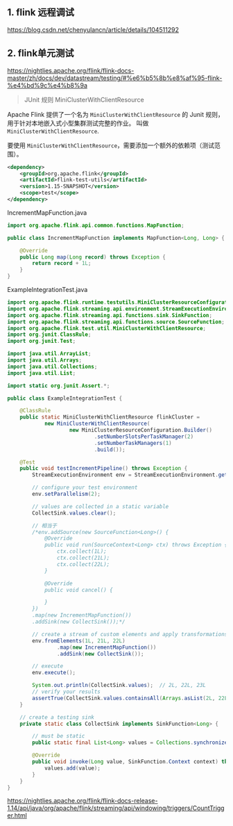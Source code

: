 ## 1. flink 远程调试

https://blog.csdn.net/chenyulancn/article/details/104511292





## 2. flink单元测试

https://nightlies.apache.org/flink/flink-docs-master/zh/docs/dev/datastream/testing/#%e6%b5%8b%e8%af%95-flink-%e4%bd%9c%e4%b8%9a

> JUnit 规则 MiniClusterWithClientResource

Apache Flink 提供了一个名为 `MiniClusterWithClientResource` 的 Junit 规则，用于针对本地嵌入式小型集群测试完整的作业。 叫做 `MiniClusterWithClientResource`.

要使用 `MiniClusterWithClientResource`，需要添加一个额外的依赖项（测试范围）。

```xml
<dependency>
    <groupId>org.apache.flink</groupId>
    <artifactId>flink-test-utils</artifactId>
    <version>1.15-SNAPSHOT</version>    
    <scope>test</scope>
</dependency>
```



IncrementMapFunction.java

```java
import org.apache.flink.api.common.functions.MapFunction;

public class IncrementMapFunction implements MapFunction<Long, Long> {

    @Override
    public Long map(Long record) throws Exception {
        return record + 1L;
    }
}

```



ExampleIntegrationTest.java

```java
import org.apache.flink.runtime.testutils.MiniClusterResourceConfiguration;
import org.apache.flink.streaming.api.environment.StreamExecutionEnvironment;
import org.apache.flink.streaming.api.functions.sink.SinkFunction;
import org.apache.flink.streaming.api.functions.source.SourceFunction;
import org.apache.flink.test.util.MiniClusterWithClientResource;
import org.junit.ClassRule;
import org.junit.Test;

import java.util.ArrayList;
import java.util.Arrays;
import java.util.Collections;
import java.util.List;

import static org.junit.Assert.*;

public class ExampleIntegrationTest {

    @ClassRule
    public static MiniClusterWithClientResource flinkCluster =
            new MiniClusterWithClientResource(
                    new MiniClusterResourceConfiguration.Builder()
                            .setNumberSlotsPerTaskManager(2)
                            .setNumberTaskManagers(1)
                            .build());

    @Test
    public void testIncrementPipeline() throws Exception {
        StreamExecutionEnvironment env = StreamExecutionEnvironment.getExecutionEnvironment();

        // configure your test environment
        env.setParallelism(2);

        // values are collected in a static variable
        CollectSink.values.clear();

        // 相当于
        /*env.addSource(new SourceFunction<Long>() {
            @Override
            public void run(SourceContext<Long> ctx) throws Exception {
                ctx.collect(1L);
                ctx.collect(21L);
                ctx.collect(22L);
            }

            @Override
            public void cancel() {

            }
        })
        .map(new IncrementMapFunction())
        .addSink(new CollectSink());*/

        // create a stream of custom elements and apply transformations
        env.fromElements(1L, 21L, 22L)
                .map(new IncrementMapFunction())
                .addSink(new CollectSink());

        // execute
        env.execute();

        System.out.println(CollectSink.values);  // 2L, 22L, 23L
        // verify your results
        assertTrue(CollectSink.values.containsAll(Arrays.asList(2L, 22L, 23L)));
    }

    // create a testing sink
    private static class CollectSink implements SinkFunction<Long> {

        // must be static
        public static final List<Long> values = Collections.synchronizedList(new ArrayList<>());

        @Override
        public void invoke(Long value, SinkFunction.Context context) throws Exception {
            values.add(value);
        }
    }
}
```



https://nightlies.apache.org/flink/flink-docs-release-1.14/api/java/org/apache/flink/streaming/api/windowing/triggers/CountTrigger.html